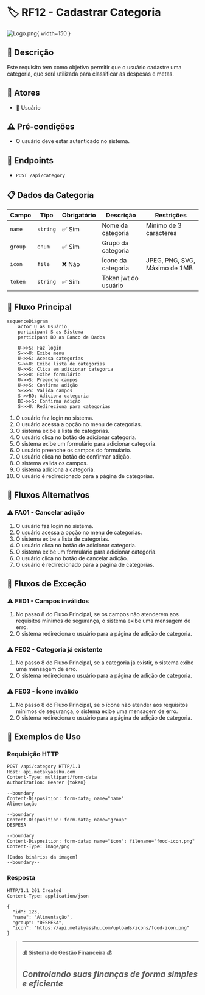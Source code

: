 # 🏷️ RF12 - Cadastrar Categoria 

![Logo.png](Logo.png){ width=150 }

## 📝 Descrição

Este requisito tem como objetivo permitir que o usuário cadastre uma categoria, que será utilizada para classificar as despesas e metas.

## 👥 Atores

- 👤 Usuário

## ⚠️ Pré-condições

- O usuário deve estar autenticado no sistema.

## 🔌 Endpoints

- `POST /api/category`

## 📋 Dados da Categoria

| Campo   | Tipo     | Obrigatório | Descrição            | Restrições                    |
|---------|----------|-------------|----------------------|-------------------------------|
| `name`  | `string` | ✅ Sim      | Nome da categoria    | Mínimo de 3 caracteres        |
| `group` | `enum`   | ✅ Sim      | Grupo da categoria   |                               |
| `icon`  | `file`   | ❌ Não      | Ícone da categoria   | JPEG, PNG, SVG, Máximo de 1MB |
| `token` | `string` | ✅ Sim      | Token jwt do usuário |                               |

## 🔄 Fluxo Principal

```mermaid
sequenceDiagram
    actor U as Usuário
    participant S as Sistema
    participant BD as Banco de Dados
    
    U->>S: Faz login
    S->>U: Exibe menu
    U->>S: Acessa categorias
    S->>U: Exibe lista de categorias
    U->>S: Clica em adicionar categoria
    S->>U: Exibe formulário
    U->>S: Preenche campos
    U->>S: Confirma adição
    S->>S: Valida campos
    S->>BD: Adiciona categoria
    BD->>S: Confirma adição
    S->>U: Redireciona para categorias
```

1. O usuário faz login no sistema.
2. O usuário acessa a opção no menu de categorias.
3. O sistema exibe a lista de categorias.
4. O usuário clica no botão de adicionar categoria.
5. O sistema exibe um formulário para adicionar categoria.
6. O usuário preenche os campos do formulário.
7. O usuário clica no botão de confirmar adição.
8. O sistema valida os campos.
9. O sistema adiciona a categoria.
10. O usuário é redirecionado para a página de categorias.

## 🔀 Fluxos Alternativos

### ⚠️ FA01 - Cancelar adição
1. O usuário faz login no sistema.
2. O usuário acessa a opção no menu de categorias.
3. O sistema exibe a lista de categorias.
4. O usuário clica no botão de adicionar categoria.
5. O sistema exibe um formulário para adicionar categoria.
6. O usuário clica no botão de cancelar adição.
7. O usuário é redirecionado para a página de categorias.

## 🚫 Fluxos de Exceção

### ⚠️ FE01 - Campos inválidos
1. No passo 8 do Fluxo Principal, se os campos não atenderem aos requisitos mínimos de segurança, o sistema exibe uma mensagem de erro.
2. O sistema redireciona o usuário para a página de adição de categoria.

### ⚠️ FE02 - Categoria já existente
1. No passo 8 do Fluxo Principal, se a categoria já existir, o sistema exibe uma mensagem de erro.
2. O sistema redireciona o usuário para a página de adição de categoria.

### ⚠️ FE03 - Ícone inválido
1. No passo 8 do Fluxo Principal, se o ícone não atender aos requisitos mínimos de segurança, o sistema exibe uma mensagem de erro.
2. O sistema redireciona o usuário para a página de adição de categoria.

## 🧪 Exemplos de Uso

### Requisição HTTP
```http
POST /api/category HTTP/1.1
Host: api.metakyasshu.com
Content-Type: multipart/form-data
Authorization: Bearer {token}

--boundary
Content-Disposition: form-data; name="name"
Alimentação

--boundary
Content-Disposition: form-data; name="group"
DESPESA

--boundary
Content-Disposition: form-data; name="icon"; filename="food-icon.png"
Content-Type: image/png

[Dados binários da imagem]
--boundary--
```

### Resposta
```http
HTTP/1.1 201 Created
Content-Type: application/json

{
  "id": 123,
  "name": "Alimentação",
  "group": "DESPESA",
  "icon": "https://api.metakyasshu.com/uploads/icons/food-icon.png"
}
```

> ---------------------------------------------------------------------------
> #### 💰 Sistema de Gestão Financeira 💰
> ***Controlando suas finanças de forma simples e eficiente***
> ---------------------------------------------------------------------------